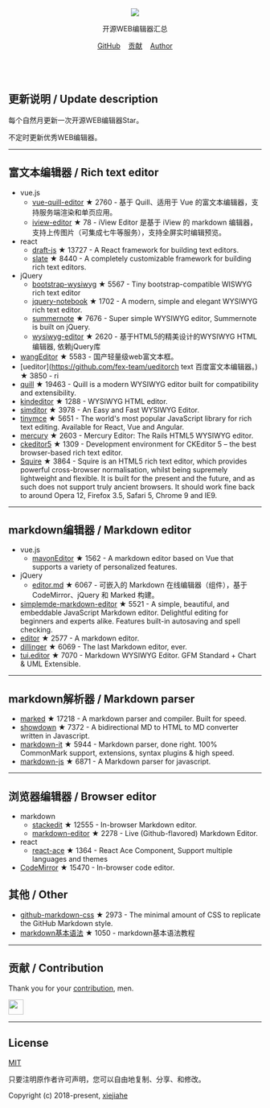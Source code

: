 



<div align="center">
  <div>
    <img src="https://raw.githubusercontent.com/xjh22222228/awesome-web-editor/master/media/logo.png" />
  </div>
  <p>开源WEB编辑器汇总</p>
  <div>
    <a href="https://github.com/xjh22222228/awesome-web-editor/">GitHub</a>&nbsp;&nbsp;&nbsp;
    <a href="https://github.com/xjh22222228/awesome-web-editor/issues">贡献</a>&nbsp;&nbsp;&nbsp;
    <a href="https://github.com/xjh22222228/">Author</a>
  </div>
</div>
</br></br></br>


## 更新说明 / Update description
每个自然月更新一次开源WEB编辑器Star。

不定时更新优秀WEB编辑器。



---


## 富文本编辑器 / Rich text editor
- vue.js
  - [vue-quill-editor](https://github.com/surmon-china/vue-quill-editor) ★ 2760 - 基于 Quill、适用于 Vue 的富文本编辑器，支持服务端渲染和单页应用。
  - [iview-editor](https://github.com/iview/iview-editor) ★ 78 - iView Editor 是基于 iView 的 markdown 编辑器，支持上传图片（可集成七牛等服务），支持全屏实时编辑预览。
- react
  - [draft-js](https://github.com/facebook/draft-js) ★ 13727 - A React framework for building text editors.
  - [slate](https://github.com/ianstormtaylor/slate) ★ 8440 - A completely customizable framework for building rich text editors.
- jQuery
  - [bootstrap-wysiwyg](https://github.com/mindmup/bootstrap-wysiwyg/) ★ 5567 - Tiny bootstrap-compatible WISWYG rich text editor
  - [jquery-notebook](https://github.com/raphaelcruzeiro/jquery-notebook) ★ 1702 - A modern, simple and elegant WYSIWYG rich text editor.
  - [summernote](https://github.com/summernote/summernote) ★ 7676 - Super simple WYSIWYG editor, Summernote is built on jQuery.
  - [wysiwyg-editor](https://github.com/froala/wysiwyg-editor) ★ 2620 - 基于HTML5的精美设计的WYSIWYG HTML编辑器, 依赖jQuery库
- [wangEditor](https://github.com/wangfupeng1988/wangEditor) ★ 5583 - 国产轻量级web富文本框。
- [ueditor](https://github.com/fex-team/ueditorch text 百度富文本编辑器。) ★ 3850 - ri
- [quill](https://github.com/quilljs/quill) ★ 19463 - Quill is a modern WYSIWYG editor built for compatibility and extensibility.
- [kindeditor](https://github.com/kindsoft/kindeditor) ★ 1288 - WYSIWYG HTML editor.
- [simditor](https://github.com/mycolorway/simditor) ★ 3978 - An Easy and Fast WYSIWYG Editor.
- [tinymce](https://github.com/tinymce/tinymce) ★ 5651 - The world's most popular JavaScript library for rich text editing. Available for React, Vue and Angular.
- [mercury](https://github.com/jejacks0n/mercury) ★ 2603 - Mercury Editor: The Rails HTML5 WYSIWYG editor.
- [ckeditor5](https://github.com/ckeditor/ckeditor5) ★ 1309 - Development environment for CKEditor 5 – the best browser-based rich text editor.
- [Squire](https://github.com/neilj/Squire) ★ 3864 - Squire is an HTML5 rich text editor, which provides powerful cross-browser normalisation, whilst being supremely lightweight and flexible. It is built for the present and the future, and as such does not support truly ancient browsers. It should work fine back to around Opera 12, Firefox 3.5, Safari 5, Chrome 9 and IE9.








---


## markdown编辑器 / Markdown editor
- vue.js
  - [mavonEditor](https://github.com/hinesboy/mavonEditor) ★ 1562 -   A markdown editor based on Vue that supports a variety of personalized features.
- jQuery
  - [editor.md](https://github.com/pandao/editor.md) ★ 6067 - 可嵌入的 Markdown 在线编辑器（组件），基于 CodeMirror、jQuery 和 Marked 构建。
- [simplemde-markdown-editor](https://github.com/sparksuite/simplemde-markdown-editor) ★ 5521 -  A simple, beautiful, and embeddable JavaScript Markdown editor. Delightful editing for beginners and experts alike. Features built-in autosaving and spell checking.
- [editor](https://github.com/lepture/editor) ★ 2577 - A markdown editor.
- [dillinger](https://github.com/joemccann/dillinger) ★ 6069 - The last Markdown editor, ever.
- [tui.editor](https://github.com/nhnent/tui.editor) ★ 7070 - Markdown WYSIWYG Editor. GFM Standard + Chart & UML Extensible.





---




## markdown解析器 / Markdown parser
- [marked](https://github.com/markedjs/marked) ★ 17218 - A markdown parser and compiler. Built for speed.
- [showdown](https://github.com/showdownjs/showdown) ★ 7372 - A bidirectional MD to HTML to MD converter written in Javascript.
- [markdown-it](https://github.com/markdown-it/markdown-it) ★ 5944 - Markdown parser, done right. 100% CommonMark support, extensions, syntax plugins & high speed.
- [markdown-js](https://github.com/evilstreak/markdown-js) ★ 6871 - A Markdown parser for javascript.




---



## 浏览器编辑器 / Browser editor
- markdown
  - [stackedit](https://github.com/benweet/stackedit) ★ 12555 - In-browser Markdown editor.
  - [markdown-editor](https://github.com/jbt/markdown-editor) ★ 2278 - Live (Github-flavored) Markdown Editor.
- react
  - [react-ace](https://github.com/securingsincity/react-ace) ★ 1364 - React Ace Component, Support multiple languages and themes
- [CodeMirror](https://github.com/codemirror/CodeMirror) ★ 15470 - In-browser code editor.



## 其他 / Other
- [github-markdown-css](https://github.com/sindresorhus/github-markdown-css) ★ 2973 - The minimal amount of CSS to replicate the GitHub Markdown style.
- [markdown基本语法](https://github.com/younghz/Markdown) ★ 1050 - markdown基本语法教程



---


## 贡献 / Contribution
Thank you for your [contribution](https://github.com/xjh22222228/awesome-web-editor/issues), men.

<a href="https://github.com/1c7/">
  <img src="https://avatars1.githubusercontent.com/u/1804755?s=460&v=4" width="30px" height="30px" />
</a>


---



## License
[MIT](https://opensource.org/licenses/MIT)

只要注明原作者许可声明，您可以自由地复制、分享、和修改。

Copyright (c) 2018-present, [xiejiahe](https://github.com/xjh22222228)